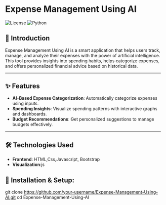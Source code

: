 
# Expense Management Using AI

![License](https://img.shields.io/badge/license-MIT-blue.svg)
![Python](https://img.shields.io/badge/python-3.x-blue)

## 🚀 Introduction
Expense Management Using AI is a smart application that helps users track, manage, and analyze their expenses with the power of artificial intelligence. This tool provides insights into spending habits, helps categorize expenses, and offers personalized financial advice based on historical data.

---

## ✨ Features
- **AI-Based Expense Categorization**: Automatically categorize expenses using inputs.
- **Spending Insights**: Visualize spending patterns with interactive graphs and dashboards.
- **Budget Recommendations**: Get personalized suggestions to manage budgets effectively.



---

## 🛠️ Technologies Used
- **Frontend**: HTML,Css,Javascript, Bootstrap
- **Visualization**:js


## 🚀 Installation & Setup:



   git clone https://github.com/your-username/Expense-Management-Using-AI.git
   cd Expense-Management-Using-AI
